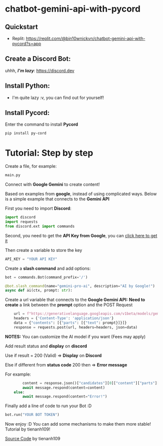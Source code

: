 # chatbot-gemini-api-with-pycord

## Quickstart

- Replit: https://replit.com/@bin10wnickvn/chatbot-gemini-api-with-pycord?s=app


## Create a Discord Bot:
uhhh, ***I'm lazy***: https://discord.dev

## Install Python:
- I'm quite lazy :v, you can find out for yourself!

## Install Pycord:
Enter the command to install **Pycord**
```bash
pip install py-cord
```

# Tutorial: Step by step
Create a file, for example:
```bash
main.py
```

Connect with **Google Gemini** to create content!


Based on examples from **google**, instead of using complicated ways. Below is a simple example that connects to the **Gemini API**


First you need to import **Discord**:

```python
import discord
import requests
from discord.ext import commands
```


Second, you need to get the **API Key from Google**, you can [click here to get it](https://aistudio.google.com/app/apikey)


Then create a variable to store the key

```python
API_KEY = "YOUR API KEY"
```

Create a **slash command** and add options:
```python
bot = commands.Bot(command_prefix='/')

@bot.slash_command(name="gemini-pro-ai", description="AI by Google!")
async def ai(ctx, prompt: str):
```

Create a url variable that connects to the **Google Gemini API:**
**Need to create** a link between the **prompt** option and the POST Request

```python
    url = f"https://generativelanguage.googleapis.com/v1beta/models/gemini-pro:generateContent?key={API_KEY}"
    headers = {'Content-Type': 'application/json'}
    data = {"contents": [{"parts": [{"text": prompt}]}]}
    response = requests.post(url, headers=headers, json=data)
```


**NOTES:** You can customize the AI ​​model if you want (Fees may apply)

Add result status and **display** on **discord**

Use if result = 200 (Valid) => **Display** on **Discord**

Else if different from **status code** 200 then => **Error message**

For example:

```python
        content = response.json()["candidates"][0]["content"]["parts"][0]["text"]
        await message.respond(content=content)
    else:
        await message.respond(content="Error!")
```

Finally add a line of code to run your Bot :D

```python
bot.run("YOUR BOT TOKEN")
```

Now enjoy :D
You can add some mechanisms to make them more stable! Tutorial by tienanh109!


[Source Code](https://github.com/tienanh109/chatbot-gemini-api-with-pycord/blob/main/main.py) by tienanh109
